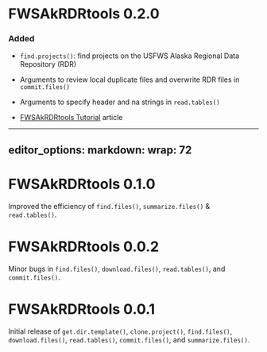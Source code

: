 # FWSAkRDRtools 0.2.0

### **Added**

-   `find.projects()`: find projects on the USFWS Alaska Regional Data
    Repository (RDR)

-   Arguments to review local duplicate files and overwrite RDR files in
    `commit.files()`

-   Arguments to specify header and na strings in `read.tables()`

-   [FWSAkRDRtools
    Tutorial](https://hdvincelette.github.io/FWSAkRDRtools/articles/01_FWSAkRDRtools_Tutorial.html)
    article

---
editor_options: 
  markdown: 
    wrap: 72
---

# FWSAkRDRtools 0.1.0

Improved the efficiency of `find.files()`, `summarize.files()` &
`read.tables()`.

# FWSAkRDRtools 0.0.2

Minor bugs in `find.files()`, `download.files()`, `read.tables()`, and
`commit.files()`.

# FWSAkRDRtools 0.0.1

Initial release of `get.dir.template()`, `clone.project()`,
`find.files()`, `download.files()`, `read.tables()`, `commit.files()`,
and `summarize.files()`.
